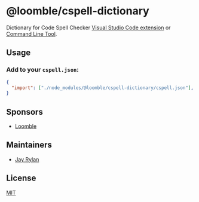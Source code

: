 # @loomble/cspell-dictionary

Dictionary for Code Spell Checker [Visual Studio Code extension](https://marketplace.visualstudio.com/items?itemName=streetsidesoftware.code-spell-checker) or [Command Line Tool](https://www.npmjs.com/package/cspell).

## Usage

### Add to your `cspell.json`:

```json
{
  "import": ["./node_modules/@loomble/cspell-dictionary/cspell.json"],
}
```

## Sponsors

- [Loomble](https://loomble.com/)

## Maintainers

- [Jay Rylan](https://jayrylan.com/)

## License

[MIT](./LICENSE)
